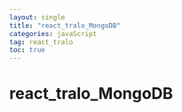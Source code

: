 ```yaml
---
layout: single
title: "react_tralo_MongoDB"
categories: javaScript
tag: react_tralo
toc: true
---
```


# react_tralo_MongoDB




